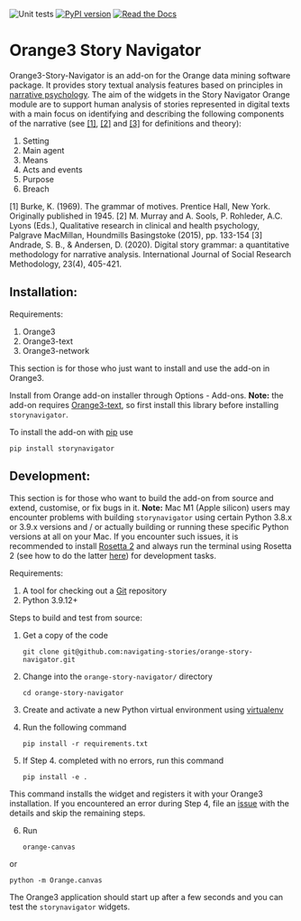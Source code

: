 ![Unit tests](https://github.com/github/docs/actions/workflows/test.yml/badge.svg)
[![PyPI version](https://badge.fury.io/py/storynavigator.svg)](https://badge.fury.io/py/storynavigator)
[![Read the Docs](https://readthedocs.org/projects/orange-story-navigator/badge/?version=latest)](https://orange-story-navigator.readthedocs.io/en/latest/)


Orange3 Story Navigator
=======================

Orange3-Story-Navigator is an add-on for the Orange data mining software package. It
provides story textual analysis features based on principles in [narrative psychology](https://web.lemoyne.edu/~hevern/narpsych/nr-basic.html). The aim of the widgets in the Story Navigator Orange module are to support human analysis of stories represented in digital texts with a main focus on identifying and describing the following components of the narrative (see [[1]](http://www.communicationcache.com/uploads/1/0/8/8/10887248/kenneth_burke_-_a_grammar_of_motives_1945.pdf), [[2]](https://www.semanticscholar.org/paper/Qualitative-Research-in-Clinical-and-Health-Murray-Sools/8db3916fcd1593086f0a62d78d15eacc2d3236e6) and [[3]](https://www.tandfonline.com/doi/abs/10.1080/13645579.2020.1723205?journalCode=tsrm20) for definitions and theory):

1. Setting
2. Main agent
3. Means
4. Acts and events
5. Purpose
6. Breach

[1] Burke, K. (1969). The grammar of motives. Prentice Hall, New York. Originally published in 1945.
[2] M. Murray and A. Sools, P. Rohleder, A.C. Lyons (Eds.), Qualitative research in clinical and health psychology, Palgrave MacMillan, Houndmills Basingstoke (2015), pp. 133-154
[3] Andrade, S. B., & Andersen, D. (2020). Digital story grammar: a quantitative methodology for narrative analysis. International Journal of Social Research Methodology, 23(4), 405-421.

Installation:
-------------

Requirements:

1. Orange3
2. Orange3-text
3. Orange3-network

This section is for those who just want to install and use the add-on in Orange3.

Install from Orange add-on installer through Options - Add-ons. **Note:** the add-on requires [Orange3-text](https://github.com/biolab/orange3-text), so first install this library before installing ``storynavigator``.

To install the add-on with [pip](https://pypi.org/project/pip/) use

    pip install storynavigator

Development:
------------

This section is for those who want to build the add-on from source and extend, customise, or fix bugs in it.
**Note:** Mac M1 (Apple silicon) users may encounter problems with building ``storynavigator`` using certain Python 3.8.x or 3.9.x versions and / or actually building or running these specific Python versions at all on your Mac. If you encounter such issues, it is recommended to install [Rosetta 2](https://osxdaily.com/2020/12/04/how-install-rosetta-2-apple-silicon-mac/) and always run the terminal using Rosetta 2 (see how to do the latter [here](https://www.courier.com/blog/tips-and-tricks-to-setup-your-apple-m1-for-development/)) for development tasks.

Requirements:

1. A tool for checking out a [Git](https://git-scm.com/) repository
2. Python 3.9.12+

Steps to build and test from source:

1. Get a copy of the code
    
    ```git clone git@github.com:navigating-stories/orange-story-navigator.git```

2. Change into the ```orange-story-navigator/``` directory
    
    ```cd orange-story-navigator```

3. Create and activate a new Python virtual environment using [virtualenv](https://packaging.python.org/en/latest/guides/installing-using-pip-and-virtual-environments/)

4. Run the following command

    ```pip install -r requirements.txt```

5. If Step 4. completed with no errors, run this command

    ```pip install -e .```

This command installs the widget and registers it with your Orange3 installation. If you encountered an error during Step 4, file an [issue](https://github.com/navigating-stories/orange-story-navigator/issues) with the details and skip the remaining steps.

6. Run 

    ```orange-canvas```

or

```python -m Orange.canvas```

The Orange3 application should start up after a few seconds and you can test the ```storynavigator``` widgets.
